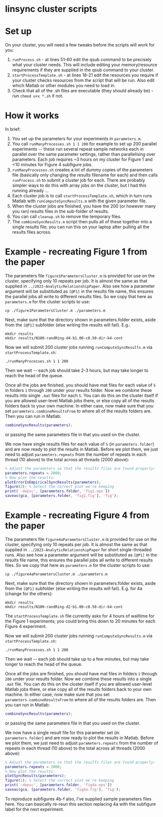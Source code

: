 # linsync cluster scripts

# Set up

On your cluster, you will need a few tweaks before the scripts will work for you:

1. `runProcess.sh` - at lines 51-60 edit the qsub command to be precisely what your cluster needs. This will include editing your memory/resource requirements if they are supplied in the qsub command to your cluster.
1. `startProcessTemplate.sh` - at lines 18-21 edit the resources you require if your cluster checks resources from the script that will be run. Also edit which Matlab or other modules you need to load in.
1. Check that all of the .sh files are executable (they should already be) - run `chmod u+x *.sh` if not.

# How it works

In brief:
1. You set up the parameters for your experiments in `parameters.m`.
1. You call `runManyProcesses.sh 1 1 200` for example to set up 200 parallel experiments -- these run several repeat sample networks each in parallel over the same parameter settings, rather than parallelising over parameters. Each job requires ~3 hours on my cluster for Figure 1 and <10 minutes for Figure 4 subfigure jobs.
1. `runManyProcesses.sh` creates a lot of dummy copies of the parameters file (basically only changing the results filename for each) and then calls `runProcess.sh` to submit a cluster job for each. There are probably simpler ways to do this with array jobs on the cluster, but I had this running already ...
1. Each cluster job is to call `startProcessTemplate.sh`, which in turn runs Matlab with `runComputeSyncResults.m` with the given parameter file.
1. When the cluster jobs are finished, you have the 200 (or however many you ran) results files in the sub-folder of results.
1. You can call `cleanup.sh` to remove the temporary files.
1. The `combineSyncResults.m` script then pulls all of these together into a single results file; you can run this on your laptop after pulling all the results files across.

# Example - recreating Figure 1 from the paper

The parameters file `figure1ParametersCluster.m` is provided for use on the cluster, specifying only 10 repeats per job.
It is almost the same as that supplied in `../2023-AnalyticRelationshipPaper`.
Also see how a parameter argument will be substituted as `[@P1]` in the results file name, this ensures the parallel jobs all write to different results files.
So we copy that here as `parameters.m` for the cluster scripts to use:
```shell
cp ./figure1ParametersCluster.m ./parameters.m
```

Next, make sure that the directory shown in parameters.folder exists, aside from the `[@P1]` subfolder (else writing the results will fail). E.g.:
```shell
mkdir results
mkdir results/N100-randRing-d4-b1.00-c0.50-dir-k4-cont
```

Now we will submit 200 cluster jobs running `runComputeSyncResults.m` via `startProcessTemplate.sh`:
```shell
./runManyProcesses.sh 1 1 200
```

Then we wait -- each job should take 2-3 hours, but may take longer to reach the head of the queue.

Once all the jobs are finished, you should have mat files for each value of `S` in folders `1` through `200`
under your results folder.
Now we combine these results into single `.mat` files for each `S`.
You can do this on the cluster itself if you are allowed user-level Matlab jobs there, or else copy all of the 
results folders back to your own machine.
In either case, now make sure that you set `parameters.combineResultsFrom` to where all of the results folders are.
Then you can run in Matlab:
```matlab
combineSyncResults(parameters);
```
or passing the same parameters file in that you used on the cluster.

We now have single results files for each value of `S` (in `parameters.folder`) and are now ready to
plot the results in Matlab.
Before we plot them, we just need to adjust `parameters.repeats` from the number of repeats
in each thread (10 above) to the total across all threads (2000 above):

```matlab
% Adjust the parameters so that the results files are found properly:
parameters.repeats = 2000;
% Now plot the results:
plotErrorInEmpiricalSyncResults(parameters);
figure(2); % Select the correct plot we're keeping
print('-depsc', [parameters.folder, 'fig1.eps'])
saveas(gca, [parameters.folder, 'fig1.fig'], 'fig');
```

# Example - recreating Figure 4 from the paper

The parameters file `figure4aParametersCluster.m` is provided for use on the cluster, specifying only 10 repeats per job.
It is almost the same as that supplied in `../2023-AnalyticRelationshipPaper` for short single-threaded runs.
Also see how a parameter argument will be substituted as `[@P1]` in the results file name, this ensures the parallel jobs all write to different results files.
So we copy that here as `parameters.m` for the cluster scripts to use:
```shell
cp ./figure4aParametersCluster.m ./parameters.m
```

Next, make sure that the directory shown in parameters.folder exists, aside from the `[@P1]` subfolder (else writing the results will fail). E.g. for 4a (change for the others):
```shell
mkdir results
mkdir results/N100-randRing-d2-b1.00-c0.50-dir-k4-cont
```

The `startProcessTemplate.sh` file currently asks for 4 hours of walltime for the Figure 1 experiments; you could bring this down to 20 minutes for each Figure 4 experiment.

Now we will submit 200 cluster jobs running `runComputeSyncResults.m` via `startProcessTemplate.sh`:
```shell
./runManyProcesses.sh 1 1 200
```

Then we wait -- each job should take up to a few minutes, but may take longer to reach the head of the queue.

Once all the jobs are finished, you should have mat files in folders `1` through `200`
under your results folder.
Now we combine these results into a single `.mat` file.
You can do this on the cluster itself if you are allowed user-level Matlab jobs there, or else copy all of the 
results folders back to your own machine.
In either case, now make sure that you set `parameters.combineResultsFrom` to where all of the results folders are.
Then you can run in Matlab:
```matlab
combineSyncResults(parameters);
```
or passing the same parameters file in that you used on the cluster.

We now have a single result file for this parameter set (in `parameters.folder`) and are now ready to
plot the results in Matlab.
Before we plot them, we just need to adjust `parameters.repeats` from the number of repeats
in each thread (10 above) to the total across all threads (2000 above):

```matlab
% Adjust the parameters so that the results files are found properly:
parameters.repeats = 2000;
% Now plot the results:
plotSyncResults(parameters);
figure(1); % Select the correct plot we're keeping
print('-depsc', [parameters.folder, 'fig4a.eps'])
saveas(gca, [parameters.folder, 'fig4a.fig'], 'fig');
```

To reproduce subfigures 4b-f also, I've supplied sample parameters files here.
You can basically re-reun this section replacing 4a with the subfigure label for the next experiment.
